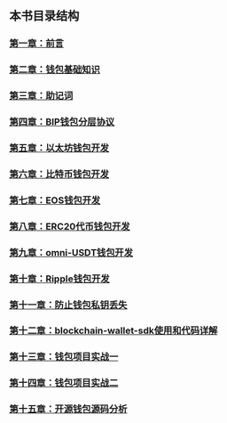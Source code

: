 
## 本书目录结构

### [第一章：前言](https://github.com/guoshijiang/blockchain-wallet/blob/master/preface/readme.md)

### [第二章：钱包基础知识](https://github.com/guoshijiang/blockchain-wallet/tree/master/basicWallet)

### [第三章：助记词](https://github.com/guoshijiang/blockchain-wallet/tree/master/mnemonic)

### [第四章：BIP钱包分层协议](https://github.com/guoshijiang/blockchain-wallet/tree/master/biphd)

### [第五章：以太坊钱包开发](https://github.com/guoshijiang/blockchain-wallet/tree/master/Ethereum)

### [第六章：比特币钱包开发](https://github.com/guoshijiang/blockchain-wallet/tree/master/Bitcoin)

### [第七章：EOS钱包开发](https://github.com/guoshijiang/blockchain-wallet/tree/master/EOS)

### [第八章：ERC20代币钱包开发](https://github.com/guoshijiang/blockchain-wallet/tree/master/ERC20)

### [第九章：omni-USDT钱包开发](https://github.com/guoshijiang/blockchain-wallet/tree/master/Omni)

### [第十章：Ripple钱包开发](https://github.com/guoshijiang/blockchain-wallet/tree/master/xrp)

### [第十一章：防止钱包私钥丢失](https://github.com/guoshijiang/blockchain-wallet/tree/master/Ripple)

### [第十二章：blockchain-wallet-sdk使用和代码详解](https://github.com/guoshijiang/blockchain-wallet/tree/master/biwork)

### [第十三章：钱包项目实战一](https://github.com/guoshijiang/blockchain-wallet/tree/master/projectOne)

### [第十四章：钱包项目实战二](https://github.com/guoshijiang/blockchain-wallet/tree/master/projectTwo)

### [第十五章：开源钱包源码分析](https://github.com/guoshijiang/blockchain-wallet/tree/master/openWallet)

